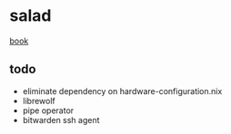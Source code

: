 # salad

[book](https://salad.newty.dev/)

## todo

- eliminate dependency on hardware-configuration.nix
- librewolf
- pipe operator
- bitwarden ssh agent